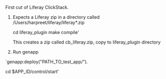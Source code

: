 First cut of Liferay ClickStack. 

1. Expects a Liferay zip in a directory called /Users/harpreet/liferay/liferay*.zip

   cd liferay_plugin
   make compile'
   
   This creates a zip called cb_liferay.zip, copy to liferay_plugin directory
  
2. Run genapp

`genapp:deploy("PATH_TO_test_app/").

   cd $APP_ID/control/start'
